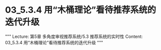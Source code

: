 # 03_5.3.4 用“木桶理论”看待推荐系统的迭代升级

"""
Lecture: 第5章 多角度审视推荐系统/5.3 推荐系统的实时性
Content: 03_5.3.4 用“木桶理论”看待推荐系统的迭代升级
"""

